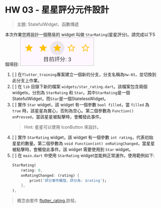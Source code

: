 # HW 03 - 星星評分元件設計
> 主題: StatefulWidget、函數傳遞

本次作業您將設計一個簡易的 widget 叫做 `StarRating`(星星評分)。請完成以下5個項目: 
![alt text](Images/star_rating.png)
1. [ ] 在`flutter_training`專案建立一個新的分支，分支名稱為`hw-03`，並切換到此分支上作業。
2. [ ] 在 `lib` 目錄下新的檔案 `widgets/star_rating.dart`。該檔案包含兩個 widgets，分別為 `StarRating` 和 `Star`。其中`StarRating`是一個StatefulWidget，而`Star`是一個StatelessWidget。
3. [ ] 實作 `Star` widget，該 widget 有一個參數 `bool filled`，當 `filled` 為 `true` 時，該星星為實心，否則為空心。第二個參數為 `Function() onPressed`，當該星星被點擊時，會觸發此事件。
    > Hint: 星星可以使用 IconButton 來設計。
4. [ ] 實作 `StarRating` widget，該 widget 有一個參數 `int rating`，代表初始星星的數量。第二個參數為 `void Function(int) onRatingChanged`，當星星被點擊時，會觸發此事件。該 widget 需要使用到 `Star` widget。
5. [ ] 在 `main.dart` 中使用 `StarRating` widget並能夠正常運作。使用範例如下:
    ```dart
    StarRating(
        rating: 0,
        onRatingChanged: (rating) {
            print('評分事件觸發，評分為: $rating');
        },
    ),
    ```

> 概念由套件 [flutter_rating ](https://pub.dev/packages/flutter_rating) 啟發。